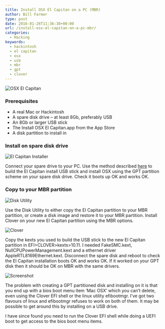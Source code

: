 ```yaml
---
title: Install OSX El Capitan on a PC (MBR)
author: Bill Farmer
type: post
date: 2016-01-26T11:36:38+00:00
url: /install-osx-el-capitan-on-a-pc-mbr/
categories:
  - Hacking
keywords:
  - hackintosh
  - el capitan
  - osx
  - usb
  - mbr
  - gpt
  - clover
---
```

![OSX El Capitan][1]

### Prerequisites

  * A real Mac or Hackintosh
  * A spare disk drive &#8211; at least 8Gb, preferably USB
  * An 8Gb or larger USB stick
  * The Install OSX El Capitan.app from the App Store
  * A disk partition to install in

### Install on spare disk drive

![El Capitan Installer][4]

Connect your spare drive to your PC. Use the method described [here][5] to build the El Capitan install USB stick and install OSX using the GPT partition scheme on your spare disk drive. Check it boots up OK and works OK.

### Copy to your MBR partition

![Disk Utility][6]

Use the Disk Utility to either copy the El Capitan partition to your MBR partition, or create a disk image and restore it to your MBR partition. Install Clover on your new El Capitan partition using the MBR options.

![Clover][2]

Copy the kexts you used to build the USB stick to the new El Capitan partition in EFI>CLOVER>kexts>10.11. I needed FakeSMC.kext, NullCPUPowerManagement.kext and a ethernet driver AppleRTL8169Ethernet.kext. Disconnect the spare disk and reboot to check the El Capitan installation boots OK and works OK. If it worked on your GPT disk then it should be OK on MBR with the same drivers.

![Screenshot][3]

The problem with creating a GPT partitioned disk and installing on it is that you end up with a bios boot menu item &lsquo;Mac OSX&rsquo; which you can&rsquo;t delete, even using the Clover EFI shell or the linux utility efibootmgr. I&rsquo;ve got two flavours of linux and efibootmgr refuses to work on both of them. It may be possible to get around this by installing on a USB drive.

I have since found you need to run the Clover EFI shell while doing a UEFI boot to get access to the bios boot menu items.

 [1]: images/2016/01/El-Capitan.png
 [2]: images/2016/01/Clover.png
 [3]: images/2016/01/Screenshot.png
 [4]: images/2016/01/os-x-el-capitan-installer.png
 [5]: http://eladnava.com/install-os-x-10-11-el-capitan-on-hackintosh-vanilla
 [6]: images/2016/01/Disk-Utility.png
